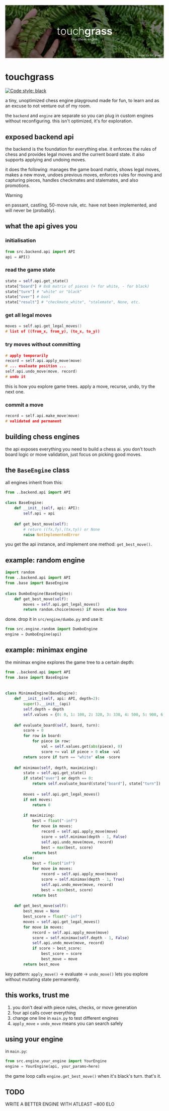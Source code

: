 <img src="logo.png">

# touchgrass

<a href="https://github.com/psf/black"><img alt="Code style: black" src="https://img.shields.io/badge/code%20style-black-000000.svg"></a>

a tiny, unoptimized chess engine playground made for fun, to learn and as an excuse to not venture out of my room.

the `backend` and `engine` are separate so you can plug in custom engines without reconfiguring.
this isn't optimized, it's for exploration.

## exposed backend api

the backend is the foundation for everything else. it enforces the rules of chess and provides legal moves and the current board state. it also supports applying and undoing moves.

it does the following: manages the game board matrix, shows legal moves, makes a new move, undoes previous moves, enforces rules for moving and capturing pieces, handles checkmates and stalemates, and also promotions.

> [!WARNING]
> en passant, castling, 50-move rule, etc. have not been implemented, and will never be (probably).

## what the api gives you

### initialisation

```python
from src.backend.api import API
api = API()
```

### read the game state

```python
state = self.api.get_state()
state["board"] # 8x8 matrix of pieces (+ for white, - for black)
state["turn"] # "white" or "black"
state["over"] # bool
state["result"] # "checkmate_white", "stalemate", None, etc.
```

### get all legal moves

```cpp
moves = self.api.get_legal_moves()
# list of ((from_x, from_y), (to_x, to_y))
```

### try moves without committing

```cpp
# apply temporarily
record = self.api.apply_move(move)
# ... evaluate position ...
self.api.undo_move(move, record)
# undo it
```

this is how you explore game trees. apply a move, recurse, undo, try the next one.

### commit a move

```cpp
record = self.api.make_move(move)
# validated and permanent
```

## building chess engines

the api exposes everything you need to build a chess ai.
you don't touch board logic or move validation, just focus on picking good moves.

## the `BaseEngine` class

all engines inherit from this:

```python
from ..backend.api import API

class BaseEngine:
    def __init__(self, api: API):
        self.api = api

    def get_best_move(self):
        # return ((fx,fy),(tx,ty)) or None
        raise NotImplementedError
```

you get the api instance, and implement one method: `get_best_move()`.


## example: random engine

```python
import random
from ..backend.api import API
from .base import BaseEngine

class DumboEngine(BaseEngine):
    def get_best_move(self):
        moves = self.api.get_legal_moves()
        return random.choice(moves) if moves else None
```

done. drop it in `src/engine/dumbo.py` and use it:

```python
from src.engine.random import DumboEngine
engine = DumboEngine(api)
```

## example: minimax engine

the minimax engine explores the game tree to a certain depth:

```python
from ..backend.api import API
from .base import BaseEngine


class MinimaxEngine(BaseEngine):
    def __init__(self, api: API, depth=2):
        super().__init__(api)
        self.depth = depth
        self.values = {0: 0, 1: 100, 2: 320, 3: 330, 4: 500, 5: 900, 6: 20000}

    def evaluate_board(self, board, turn):
        score = 0
        for row in board:
            for piece in row:
                val = self.values.get(abs(piece), 0)
                score += val if piece > 0 else -val
        return score if turn == "white" else -score

    def minimax(self, depth, maximizing):
        state = self.api.get_state()
        if state["over"] or depth == 0:
            return self.evaluate_board(state["board"], state["turn"])

        moves = self.api.get_legal_moves()
        if not moves:
            return 0

        if maximizing:
            best = float("-inf")
            for move in moves:
                record = self.api.apply_move(move)
                score = self.minimax(depth - 1, False)
                self.api.undo_move(move, record)
                best = max(best, score)
            return best
        else:
            best = float("inf")
            for move in moves:
                record = self.api.apply_move(move)
                score = self.minimax(depth - 1, True)
                self.api.undo_move(move, record)
                best = min(best, score)
            return best

    def get_best_move(self):
        best_move = None
        best_score = float("-inf")
        moves = self.api.get_legal_moves()
        for move in moves:
            record = self.api.apply_move(move)
            score = self.minimax(self.depth - 1, False)
            self.api.undo_move(move, record)
            if score > best_score:
                best_score = score
                best_move = move
        return best_move
```

key pattern: `apply_move()` -> evaluate -> `undo_move()` lets you explore without mutating state permanently.

## this works, trust me

1. you don't deal with piece rules, checks, or move generation
2. four api calls cover everything
3. change one line in `main.py` to test different engines
4. `apply_move` + `undo_move` means you can search safely

## using your engine

in `main.py`:

```python
from src.engine.your_engine import YourEngine
engine = YourEngine(api, your_params=here)
```

the game loop calls `engine.get_best_move()` when it's black's turn. that's it.


## TODO

WRITE A BETTER ENGINE WITH ATLEAST ~800 ELO




